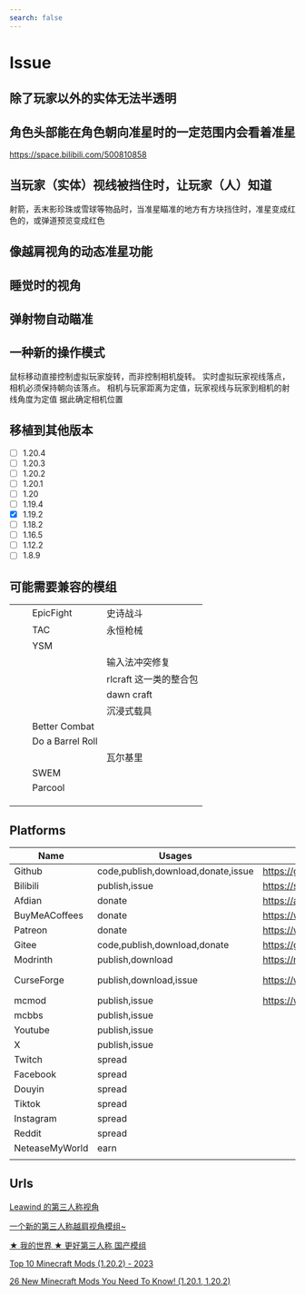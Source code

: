 ```yaml
---
search: false
---
```


# Issue

## 除了玩家以外的实体无法半透明

## 角色头部能在角色朝向准星时的一定范围内会看着准星

https://space.bilibili.com/500810858

## 当玩家（实体）视线被挡住时，让玩家（人）知道

射箭，丢末影珍珠或雪球等物品时，当准星瞄准的地方有方块挡住时，准星变成红色的，或弹道预览变成红色

## 像越肩视角的动态准星功能

## 睡觉时的视角

## 弹射物自动瞄准

## 一种新的操作模式

鼠标移动直接控制虚拟玩家旋转，而非控制相机旋转。
实时虚拟玩家视线落点，相机必须保持朝向该落点。
相机与玩家距离为定值，玩家视线与玩家到相机的射线角度为定值
据此确定相机位置

## 移植到其他版本

-   [ ] 1.20.4
-   [ ] 1.20.3
-   [ ] 1.20.2
-   [ ] 1.20.1
-   [ ] 1.20
-   [ ] 1.19.4
-   [x] 1.19.2
-   [ ] 1.18.2
-   [ ] 1.16.5
-   [ ] 1.12.2
-   [ ] 1.8.9

## 可能需要兼容的模组

|     |     |                  |                        |
| --- | --- | ---------------- | ---------------------- |
|     |     | EpicFight        | 史诗战斗               |
|     |     | TAC              | 永恒枪械               |
|     |     | YSM              |                        |
|     |     |                  | 输入法冲突修复         |
|     |     |                  | rlcraft 这一类的整合包 |
|     |     |                  | dawn craft             |
|     |     |                  | 沉浸式载具             |
|     |     | Better Combat    |                        |
|     |     | Do a Barrel Roll |                        |
|     |     |                  | 瓦尔基里               |
|     |     | SWEM             |                        |
|     |     | Parcool          |                        |
|     |     |                  |                        |
|     |     |                  |                        |
|     |     |                  |                        |

## Platforms

| Name           | Usages                             | my url                                              | proj url                                                          |     |     |     |     |     |     |
| -------------- | ---------------------------------- | --------------------------------------------------- | ----------------------------------------------------------------- | --- | --- | --- | --- | --- | --- |
| Github         | code,publish,download,donate,issue | https://github.com/LEAWIND                          | https://github.com/LEAWIND/Third-Person                           |     |     |     |     |     |     |
| Bilibili       | publish,issue                      | https://space.bilibili.com/314412977                | https://www.bilibili.com/video/BV1Fg4y1R7ow                       |     |     |     |     |     |     |
| Afdian         | donate                             | https://afdian.net/a/Leawind                        |                                                                   |     |     |     |     |     |     |
| BuyMeACoffees  | donate                             | https://www.buymeacoffee.com/leawind                |                                                                   |     |     |     |     |     |     |
| Patreon        | donate                             | https://www.patreon.com/user/about?u=67288519       | https://www.patreon.com/                                          |     |     |     |     |     |     |
| Gitee          | code,publish,download,donate       | https://gitee.com/leawind                           |                                                                   |     |     |     |     |     |     |
| Modrinth       | publish,download                   | https://modrinth.com/user/leawind                   |                                                                   |     |     |     |     |     |     |
| CurseForge     | publish,download,issue             | https://www.curseforge.com/members/leawind/projects | https://www.curseforge.com/minecraft/mc-mods/leawind-third-person |     |     |     |     |     |     |
| mcmod          | publish,issue                      | https://www.mcmod.cn/class/12699.html               | https://www.mcmod.cn/class/12699.html                             |     |     |     |     |     |     |
| mcbbs          | publish,issue                      |                                                     |                                                                   |     |     |     |     |     |     |
| Youtube        | publish,issue                      |                                                     |                                                                   |     |     |     |     |     |     |
| X              | publish,issue                      |                                                     |                                                                   |     |     |     |     |     |     |
| Twitch         | spread                             |                                                     |                                                                   |     |     |     |     |     |     |
| Facebook       | spread                             |                                                     |                                                                   |     |     |     |     |     |     |
| Douyin         | spread                             |                                                     |                                                                   |     |     |     |     |     |     |
| Tiktok         | spread                             |                                                     |                                                                   |     |     |     |     |     |     |
| Instagram      | spread                             |                                                     |                                                                   |     |     |     |     |     |     |
| Reddit         | spread                             |                                                     |                                                                   |     |     |     |     |     |     |
| NeteaseMyWorld | earn                               |                                                     |                                                                   |     |     |     |     |     |     |
|                |                                    |                                                     |                                                                   |     |     |     |     |     |     |

## Urls

[Leawind 的第三人称视角](http://doc-notedev.s/ThirdPersonPerspective)

[一个新的第三人称越肩视角模组~](https://www.bilibili.com/video/BV1Fg4y1R7ow)

[★ 我的世界 ★ 更好第三人称 国产模组](https://www.bilibili.com/video/BV17Q4y1x7ow)

[Top 10 Minecraft Mods (1.20.2) - 2023](https://www.youtube.com/watch?v=hBpVYqfyeNM&t=57s)

[26 New Minecraft Mods You Need To Know! (1.20.1, 1.20.2)](https://www.youtube.com/watch?v=m872UIPrD-A)

